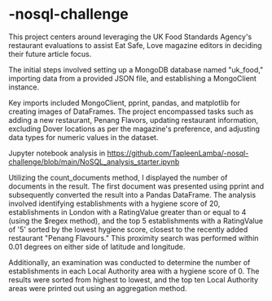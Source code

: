 # -nosql-challenge

This project centers around leveraging the UK Food Standards Agency's restaurant evaluations to assist Eat Safe, Love magazine editors in deciding their future article focus. 

The initial steps involved setting up a MongoDB database named "uk_food," importing data from a provided JSON file, and establishing a MongoClient instance. 

Key imports included MongoClient, pprint, pandas, and matplotlib for creating images of DataFrames. The project encompassed tasks such as adding a new restaurant, Penang Flavors, updating restaurant information, excluding Dover locations as per the magazine's preference, and adjusting data types for numeric values in the dataset.

Jupyter notebook analysis in 
https://github.com/TapleenLamba/-nosql-challenge/blob/main/NoSQL_analysis_starter.ipynb

Utilizing the count_documents method, I displayed the number of documents in the result. The first document was presented using pprint and subsequently converted the result into a Pandas DataFrame. The analysis involved identifying establishments with a hygiene score of 20, establishments in London with a RatingValue greater than or equal to 4 (using the $regex method), and the top 5 establishments with a RatingValue of '5' sorted by the lowest hygiene score, closest to the recently added restaurant "Penang Flavours." This proximity search was performed within 0.01 degrees on either side of latitude and longitude.

Additionally, an examination was conducted to determine the number of establishments in each Local Authority area with a hygiene score of 0. The results were sorted from highest to lowest, and the top ten Local Authority areas were printed out using an aggregation method.

